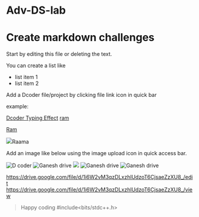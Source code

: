 # Adv-DS-lab

# Create markdown challenges
Start by editing this file or deleting the text.

You can create a list like
- list item 1
- list item 2



Add a Dcoder file/project by clicking file link icon in quick bar

example:

[Dcoder Typing Effect](https://code.dcoder.tech/feed/code/5d98add6bdde8b7601995352/Dcoder_typing_effect)
[ram](https://th.bing.com/th/id/R.69a6d1659017f96c9a8562e6dc756517?rik=uC1CI2vF6rGsaQ&riu=http%3a%2f%2f3.bp.blogspot.com%2f-AZilix6O8ck%2fUW2lW9Y8PCI%2fAAAAAAAAADk%2fde0KnYsI_bI%2fs1600%2fShree-Ram.jpg&ehk=ZQ1CDZpq7LjZHresPbIu9E4PctQWQNxsBMkzuEmmWbw%3d&risl=&pid=ImgRaw&r=0)

<a href="https://th.bing.com/th/id/R.69a6d1659017f96c9a8562e6dc756517?rik=uC1CI2vF6rGsaQ&riu=http%3a%2f%2f3.bp.blogspot.com%2f-AZilix6O8ck%2fUW2lW9Y8PCI%2fAAAAAAAAADk%2fde0KnYsI_bI%2fs1600%2fShree-Ram.jpg&ehk=ZQ1CDZpq7LjZHresPbIu9E4PctQWQNxsBMkzuEmmWbw%3d&risl=&pid=ImgRaw&r=0">Ram</a>

<img src="https://th.bing.com/th/id/R.69a6d1659017f96c9a8562e6dc756517?rik=uC1CI2vF6rGsaQ&riu=http%3a%2f%2f3.bp.blogspot.com%2f-AZilix6O8ck%2fUW2lW9Y8PCI%2fAAAAAAAAADk%2fde0KnYsI_bI%2fs1600%2fShree-Ram.jpg&ehk=ZQ1CDZpq7LjZHresPbIu9E4PctQWQNxsBMkzuEmmWbw%3d&risl=&pid=ImgRaw&r=0">Raama</img>





Add an image like below using the image upload icon in quick access bar.

![D coder](https://assets.dcoder.tech/583f5fcf31b845750364b37d/5fc2337ff243f906af59a25f/image_277474)
<img src="https://drive.google.com/file/d/1i6W2vM3qzDLxzhlUdzoT6CjsaeZzXU8_/view?usp=share_link" alt="Ganesh drive">
<img src="https://i.pinimg.com/originals/a2/b8/10/a2b81062e384c18fb53575822b89aa5f.jpg">
<img src="https://drive.google.com/file/d/1i6W2vM3qzDLxzhlUdzoT6CjsaeZzXU8_/" alt="Ganesh drive">
<img src="https://drive.google.com/file/d/1i6W2vM3qzDLxzhlUdzoT6CjsaeZzXU8_/edit" alt="Ganesh drive">


https://drive.google.com/file/d/1i6W2vM3qzDLxzhlUdzoT6CjsaeZzXU8_/edit
https://drive.google.com/file/d/1i6W2vM3qzDLxzhlUdzoT6CjsaeZzXU8_/view
>  Happy coding
  #include<bits/stdc++.h>  
